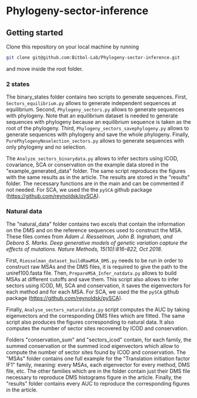 # Phylogeny-sector-inference

## Getting started

Clone this repository on your local machine by running
```bash
git clone git@github.com:Bitbol-Lab/Phylogeny-sector-inference.git
```
and move inside the root folder.

### 2 states
The binary_states folder contains two scripts to generate sequences. First, ```Sectors_equilibrium.py``` allows to generate independent sequences at equilibrium. Second, ```Phylogeny_sectors.py``` allows to generate sequences with phylogeny. Note that an equilibrium dataset is needed to generate sequences with phylogeny because an equilibrium sequence is taken as the root of the phylogeny. 
Third, ```Phylogeny_sectors_savephylogeny.py``` allows to generate sequences with phylogeny and save the whole phylogeny. Finally, ```PurePhylogenyNoselection_sectors.py``` allows to generate sequences with only phylogeny and no selection. 

The ```Analyze_sectors_binarydata.py``` allows to infer sectors using ICOD, covariance, SCA or conservation on the example data stored in the "example_generated_data" folder. The same script reproduces the figures with the same results as in the article. The results are stored in the "results" folder. The necessary functions are in the main and can be commented if not needed. For SCA, we used the the ```pySCA``` github package (https://github.com/reynoldsk/pySCA).

### Natural data
The "natural_data" folder contains two excels that contain the information on the DMS and on the reference sequences used to construct the MSA. These files comes from _Adam J. Riesselman, John B. Ingraham, and Debora S. Marks. Deep generative models of genetic
variation capture the effects of mutations. Nature Methods, 15(10):816–822, Oct 2018_. 

First, ```Riesselman_dataset_buildRawMSA_DMS.py``` needs to be run in order to construct raw MSAs and the DMS files, it is required to give the path to the uniref100.fasta file. Then, ```PrepareMSA_Infer_natdata.py``` allows to build MSAs at different cutoffs and save them. This script also allows to infer sectors using ICOD, MI, SCA and conservation, it saves the eigenvectors for each method and for each MSA. For SCA, we used the the ```pySCA``` github package (https://github.com/reynoldsk/pySCA).

Finally, ```Analyse_sectors_naturaldata.py``` script computes the AUC by taking eigenvectors and the corresponding DMS files which are fitted. The same script also produces the figures corresponding to natural data. It also computes the number of sector sites recovered by ICOD and conservation. 

Folders "conservation_sum" and "sectors_icod" contain, for each family, the summed conservation or the summed icod eigenvectors which allow to compute the number of sector sites found by ICOD and conservation. The "MSAs" folder contains one full example for the "Translation initiation factor IF1" family, meaning: every MSAs, each eigenvector for every method, DMS file, etc. The other families which are in the folder contain just their DMS file necessary to reproduce DMS histograms figure in the article. Finally, the "results" folder contains every AUC to reproduce the corresponding figures in the article.



